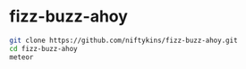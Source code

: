 # fizz-buzz-ahoy

```bash
git clone https://github.com/niftykins/fizz-buzz-ahoy.git
cd fizz-buzz-ahoy
meteor
```
